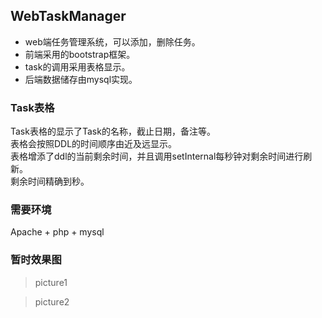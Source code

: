 ## WebTaskManager

- web端任务管理系统，可以添加，删除任务。
- 前端采用的bootstrap框架。<br>
- task的调用采用表格显示。<br>
- 后端数据储存由mysql实现。<br>

### Task表格
Task表格的显示了Task的名称，截止日期，备注等。<br>
表格会按照DDL的时间顺序由近及远显示。<br>
表格增添了ddl的当前剩余时间，并且调用setInternal每秒钟对剩余时间进行刷新。<br>
剩余时间精确到秒。<br>


### 需要环境
Apache + php + mysql

### 暂时效果图



> picture1

> picture2